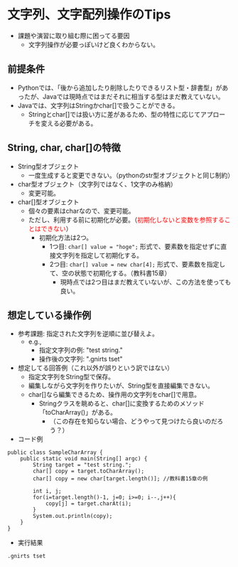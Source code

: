 # 文字列、文字配列操作のTips
- 課題や演習に取り組む際に困ってる要因
  - 文字列操作が必要っぽいけど良くわからない。

## 前提条件
- Pythonでは、「後から追加したり削除したりできるリスト型・辞書型」があったが、Javaでは現時点ではまだそれに相当する型はまだ教えていない。
- Javaでは、文字列はStringかchar[]で扱うことができる。
  - Stringとchar[]では扱い方に差があるため、型の特性に応じてアプローチを変える必要がある。

## String, char, char[]の特徴
- String型オブジェクト
  - 一度生成すると変更できない。（pythonのstr型オブジェクトと同じ制約）
- char型オブジェクト（文字列ではなく、1文字のみ格納）
  - 変更可能。
- char[]型オブジェクト
  - 個々の要素はcharなので、変更可能。
  - ただし、利用する前に初期化が必要。（<font color="red">初期化しないと変数を参照することはできない</font>）
    - 初期化方法は2つ。
      - 1つ目: ``char[] value = "hoge";`` 形式で、要素数を指定せずに直接文字列を指定して初期化する。
      - 2つ目: ``char[] value = new char[4];`` 形式で、要素数を指定して、空の状態で初期化する。（教科書15章）
        - 現時点では2つ目はまだ教えていないが、この方法を使っても良い。

## 想定している操作例
- 参考課題: 指定された文字列を逆順に並び替えよ。
  - e.g.,
    - 指定文字列の例: "test string."
    - 操作後の文字列: ".gnirts tset"
- 想定してる回答例（これ以外が誤りという訳ではない）
  - 指定文字列をString型で保存。
  - 編集しながら文字列を作りたいが、String型を直接編集できない。
  - char[]なら編集できるため、操作用の文字列をchar[]で用意。
    - Stringクラスを眺めると、char[]に変換するためのメソッド「toCharArray()」がある。
      - （この存在を知らない場合、どうやって見つけたら良いのだろう？）
- コード例

```
public class SampleCharArray {
    public static void main(String[] argc) {
        String target = "test string.";
        char[] copy = target.toCharArray();
        char[] copy = new char[target.length()]; //教科書15章の例

        int i, j;
        for(i=target.length()-1, j=0; i>=0; i--,j++){
            copy[j] = target.charAt(i);
        }
        System.out.println(copy);
    }
}
```

- 実行結果

```
.gnirts tset
```
